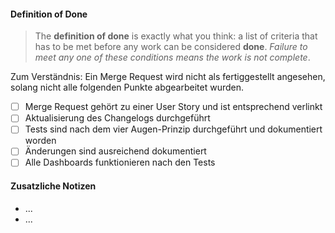 #### Definition of Done

>The **definition of done** is exactly what you think: a list of criteria that has to be met before any work can be considered **done**. _Failure to meet any one of these conditions means the work is not complete_.

Zum Verständnis: Ein Merge Request wird nicht als fertiggestellt angesehen, solang nicht alle folgenden Punkte abgearbeitet wurden.
* [ ] Merge Request gehört zu einer User Story und ist entsprechend verlinkt
* [ ] Aktualisierung des Changelogs durchgeführt
* [ ] Tests sind nach dem vier Augen-Prinzip durchgeführt und dokumentiert worden
* [ ] Änderungen sind ausreichend dokumentiert
* [ ] Alle Dashboards funktionieren nach den Tests

#### Zusatzliche Notizen
* ...
* ...
